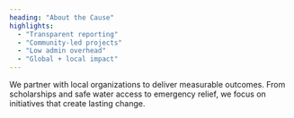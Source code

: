 ```yaml
---
heading: "About the Cause"
highlights:
  - "Transparent reporting"
  - "Community-led projects"
  - "Low admin overhead"
  - "Global + local impact"
---
```


We partner with local organizations to deliver measurable outcomes. From scholarships and safe water access to emergency relief, we focus on initiatives that create lasting change.




